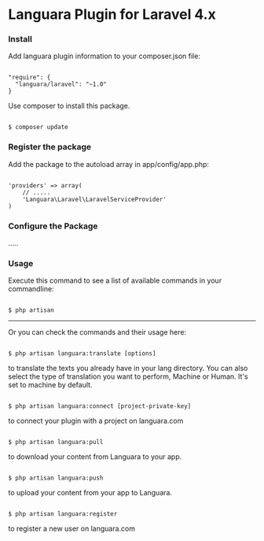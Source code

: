 Languara Plugin for Laravel 4.x
========================

<h3>Install</h3>

Add languara plugin information to your composer.json file:

<pre><code>
"require": {
  "languara/laravel": "~1.0"
}
</code></pre>

Use composer to install this package.

<pre><code>
$ composer update
</code></pre>

<h3>Register the package</h3>

Add the package to the autoload array in app/config/app.php:

<pre><code>
'providers' => array(
    // .....
    'Languara\Laravel\LaravelServiceProvider'
)
</pre></code>

<h3>Configure the Package</h3>

.....

<h3>Usage</h3>

Execute this command to see a list of available commands in your commandline:

<pre><code>
$ php artisan
</code></pre>

--------------------

Or you can check the commands and their usage here:

<pre><code>
$ php artisan languara:translate [options]
</code></pre>

to translate the texts you already have in your lang directory. You can also select the type of translation you want to perform, Machine or Human. It's set to machine by default.

<pre><code>
$ php artisan languara:connect [project-private-key]
</code></pre>

to connect your plugin with a project on languara.com

<pre><code>
$ php artisan languara:pull
</code></pre>

to download your content from Languara to your app.

<pre><code>
$ php artisan languara:push
</code></pre>

to upload your content from your app to Languara.


<pre><code>
$ php artisan languara:register
</code></pre>

to register a new user on languara.com
